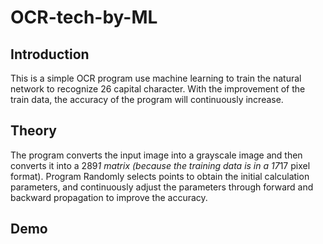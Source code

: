 # OCR-tech-by-ML
## Introduction
This is a simple OCR program use machine learning to train the natural network to recognize 26 capital character. With the improvement of the train data, the accuracy of the program will continuously increase.
## Theory
The program converts the input image into a grayscale image and then converts it into a 289*1 matrix (because the training data is in a 17*17 pixel format). Program Randomly selects points to obtain the initial calculation parameters, and continuously adjust the parameters through forward and backward propagation to improve the accuracy. 
## Demo
